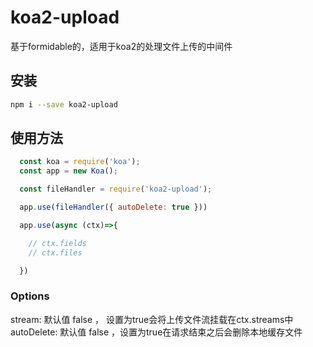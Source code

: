 # koa2-upload

基于formidable的，适用于koa2的处理文件上传的中间件

## 安装

```sh
npm i --save koa2-upload
```

## 使用方法

```javascript
  const koa = require('koa');
  const app = new Koa();

  const fileHandler = require('koa2-upload');

  app.use(fileHandler({ autoDelete: true }))

  app.use(async (ctx)=>{

    // ctx.fields
    // ctx.files

  })
```
### Options

  stream: 默认值 false ， 设置为true会将上传文件流挂载在ctx.streams中
  autoDelete: 默认值 false ，设置为true在请求结束之后会删除本地缓存文件